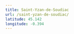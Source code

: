 ```yaml
---
title: Saint-Yzan-de-Soudiac
url: /saint-yzan-de-soudiac/
latitude: 45.142
longitude: -0.394
---
```

